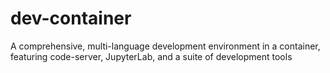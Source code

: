 # dev-container
A comprehensive, multi-language development environment in a container, featuring code-server, JupyterLab, and a suite of development tools
